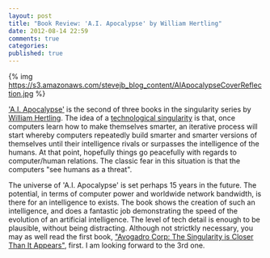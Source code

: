 ```yaml
---
layout: post
title: "Book Review: 'A.I. Apocalypse' by William Hertling"
date: 2012-08-14 22:59
comments: true
categories: 
published: true
---
```


{% img https://s3.amazonaws.com/stevejb_blog_content/AIApocalypseCoverReflection.jpg %}

['A.I. Apocalypse'](http://www.amazon.com/gp/product/B007FZVI2M/ref=as_li_ss_tl?ie=UTF8&tag=liquididea-20&linkCode=as2&camp=1789&creative=390957&creativeASIN=B007FZVI2M) is the second of three books in the singularity series by [William Hertling](http://www.williamhertling.com/). The idea of a [technological singularity](http://en.wikipedia.org/wiki/Technological_singularity) is that, once computers learn how to make themselves smarter, an iterative process will start whereby computers repeatedly build smarter and smarter versions of themselves until their intelligence rivals or surpasses the intelligence of the humans. At that point, hopefully things go peacefully with regards to computer/human relations. The classic fear in this situation is that the computers "see humans as a threat".

The universe of 'A.I. Apocalypse' is set perhaps 15 years in the future. The potential, in terms of computer power and worldwide network bandwidth, is there for an intelligence to exists. The book shows the creation of such an intelligence, and does a fantastic job demonstrating the speed of the evolution of an artificial intelligence. The level of tech detail is enough to be plausible, without being distracting. Although not strictkly necessary, you may as well read the first book, ["Avogadro Corp: The Singularity is Closer Than It Appears"](http://www.amazon.com/gp/product/B006ACIMQQ/ref=as_li_ss_tl?ie=UTF8&tag=liquididea-20&linkCode=as2&camp=217145&creative=399373&creativeASIN=B006ACIMQQ), first. I am looking forward to the 3rd one.


